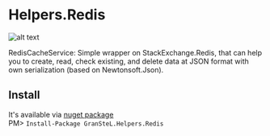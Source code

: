 Helpers.Redis
================
![alt text](https://ci.appveyor.com/api/projects/status/scnpxtc7itofgyy2?svg=true "master branch status badge")

RedisCacheService:
Simple wrapper on StackExchange.Redis, that can help you to create, read, check existing, and delete data at JSON format with own serialization (based on Newtonsoft.Json).

Install
-------
It's available via [nuget package](https://www.nuget.org/packages/GranSteL.Helpers.Redis/)  
PM> `Install-Package GranSteL.Helpers.Redis`
